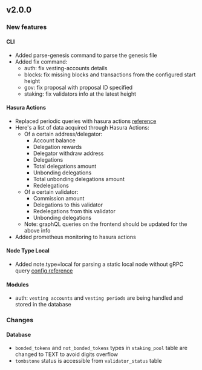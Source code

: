 ## v2.0.0



### New features
#### CLI
- Added parse-genesis command to parse the genesis file
- Added fix command:
  - auth: fix vesting-accounts details
  - blocks: fix missing blocks and transactions from the configured start height
  - gov: fix proposal with proposal ID specified  
  - staking: fix validators info at the latest height  

#### Hasura Actions
- Replaced periodic queries with hasura actions [reference](https://docs.bigdipper.live/cosmos-based/parser/migrations/v2.0.0)
- Here's a list of data acquired through Hasura Actions:
  - Of a certain address/delegator:
    - Account balance
    - Delegation rewards
    - Delegator withdraw address
    - Delegations
    - Total delegations amount
    - Unbonding delegations
    - Total unbonding delegations amount
    - Redelegations
  - Of a certain validator:
    - Commission amount
    - Delegations to this validator
    - Redelegations from this validator
    - Unbonding delegations
  - Note: graphQL queries on the frontend should be updated for the above info
- Added prometheus monitoring to hasura actions

#### Node Type Local
- Added note.type=local for parsing a static local node without gRPC query
[config reference](https://docs.bigdipper.live/cosmos-based/parser/config/config#node)


#### Modules
- auth: `vesting accounts` and `vesting periods` are being handled and stored in the database 


### Changes 

#### Database
- `bonded_tokens` and `not_bonded_tokens` types in `staking_pool` table are changed to TEXT to avoid digits overflow
- `tombstone` status is accessible from `validator_status` table
